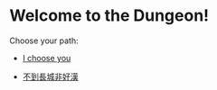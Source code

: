 # Welcome to the Dungeon!

Choose your path:

* [I choose you](english/normal-dungeon/begin-journey.md)

* [不到長城非好漢](chinese/great-wall/0/0.md)
